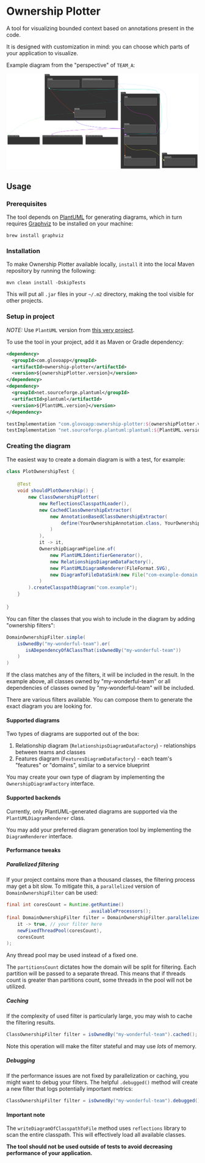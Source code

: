 # Ownership Plotter

A tool for visualizing bounded context based on annotations present in the code.

It is designed with customization in mind: you can choose which parts of your
application to visualize.

Example diagram from the "perspective" of `TEAM_A`:

![Example diagram](example-diagram.svg)

## Usage

### Prerequisites

The tool depends on
[PlantUML](https://mvnrepository.com/artifact/net.sourceforge.plantuml/plantuml)
for generating diagrams, which in turn requires
[Graphviz](https://graphviz.org/download) to be installed on your machine:

```console
brew install graphviz
```

### Installation

To make Ownership Plotter available locally, `install` it into the local Maven
repository by running the following:

```console
mvn clean install -DskipTests
```

This will put all `.jar` files in your `~/.m2` directory, making the tool
visible for other projects.

### Setup in project

_NOTE:_ Use `PlantUML` version from
[this very project](https://github.com/Glovo/ownership-plotter/blob/master/pom.xml).

To use the tool in your project, add it as Maven or Gradle dependency:

```xml
<dependency>
  <groupId>com.glovoapp</groupId>
  <artifactId>ownership-plotter</artifactId>
  <version>${ownershipPlotter.version}</version>
</dependency>
<dependency>
  <groupId>net.sourceforge.plantuml</groupId>
  <artifactId>plantuml</artifactId>
  <version>${PlantUML.version}</version>
</dependency>
```

```groovy
testImplementation "com.glovoapp:ownership-plotter:${ownershipPlotter.version}"
testImplementation "net.sourceforge.plantuml:plantuml:${PlantUML.version}"
```

### Creating the diagram

The easiest way to create a domain diagram is with a test, for example:

```java
class PlotOwnershipTest {

    @Test
    void shouldPlotOwnership() {
        new ClassOwnershipPlotter(
            new ReflectionsClasspathLoader(),
            new CachedClassOwnershipExtractor(
                new AnnotationBasedClassOwnershipExtractor(
                    define(YourOwnershipAnnotation.class, YourOwnershipAnnotation::owner)
                )
            ),
            it -> it,
            OwnershipDiagramPipeline.of(
                new PlantUMLIdentifierGenerator(),
                new RelationshipsDiagramDataFactory(),
                new PlantUMLDiagramRenderer(FileFormat.SVG),
                new DiagramToFileDataSink(new File("com-example-domain.svg"))
            )
        ).createClasspathDiagram("com.example");
    }

}
```

You can filter the classes that you wish to include in the diagram by adding
"ownership filters":

```java
DomainOwnershipFilter.simple(
    isOwnedBy("my-wonderful-team").or(
       isADependencyOfAClassThat(isOwnedBy("my-wonderful-team"))
    )
)
```

If the class matches any of the filters, it will be included in the result. In
the example above, all classes owned by "my-wonderful-team" or all dependencies
of classes owned by "my-wonderful-team" will be included.

There are various filters available. You can compose them to generate the exact
diagram you are looking for.

#### Supported diagrams

Two types of diagrams are supported out of the box:

1. Relationship diagram (`RelationshipsDiagramDataFactory`) - relationships
   between teams and classes
1. Features diagram (`FeaturesDiagramDataFactory`) - each team's "features" or
   "domains", similar to a service blueprint

You may create your own type of diagram by implementing the
`OwnershipDiagramFactory` interface.

#### Supported backends

Currently, only PlantUML-generated diagrams are supported via the
`PlantUMLDiagramRenderer` class.

You may add your preferred diagram generation tool by implementing the
`DiagramRenderer` interface.

#### Performance tweaks

##### Parallelized filtering

If your project contains more than a thousand classes, the filtering process may
get a bit slow. To mitigate this, a `parallelized` version of
`DomainOwnershipFilter` can be used:

```java
final int coresCount = Runtime.getRuntime()
                              .availableProcessors();
final DomainOwnershipFilter filter = DomainOwnershipFilter.parallelized(
    it -> true, // your filter here
    newFixedThreadPool(coresCount),
    coresCount
);
```

Any thread pool may be used instead of a fixed one.

The `partitionsCount` dictates how the domain will be split for filtering. Each
partition will be passed to a separate thread. This means that if threads count
is greater than partitions count, some threads in the pool will not be utilized.

##### Caching

If the complexity of used filter is particularly large, you may wish to cache
the filtering results.

```java
ClassOwnershipFilter filter = isOwnedBy("my-wonderful-team").cached();
```

Note this operation will make the filter stateful and may use _lots_ of memory.

##### Debugging

If the performance issues are not fixed by parallelization or caching, you might
want to debug your filters. The helpful `.debugged()` method will create a new
filter that logs potentially important metrics:

```java
ClassOwnershipFilter filter = isOwnedBy("my-wonderful-team").debugged();
```

#### Important note

The `writeDiagramOfClasspathToFile` method uses `reflections` library to scan
the entire classpath. This will effectively load all available classes.

**The tool should not be used outside of tests to avoid decreasing performance
of your application.**
